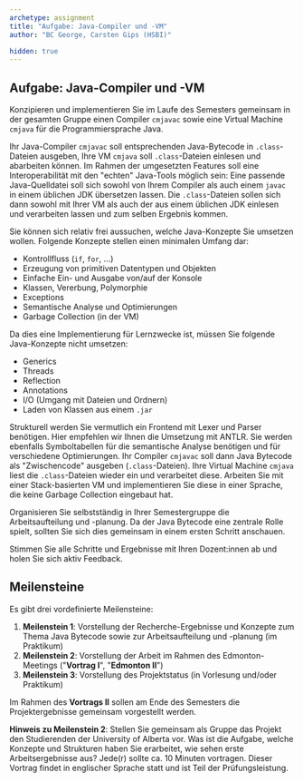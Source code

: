 ```yaml
---
archetype: assignment
title: "Aufgabe: Java-Compiler und -VM"
author: "BC George, Carsten Gips (HSBI)"

hidden: true
---
```



## Aufgabe: Java-Compiler und -VM

Konzipieren und implementieren Sie im Laufe des Semesters gemeinsam in der gesamten Gruppe einen Compiler `cmjavac` sowie eine Virtual Machine `cmjava` für die Programmiersprache Java.

Ihr Java-Compiler `cmjavac` soll entsprechenden Java-Bytecode in `.class`-Dateien ausgeben, Ihre VM `cmjava` soll `.class`-Dateien einlesen und abarbeiten können. Im Rahmen der umgesetzten Features soll eine Interoperabilität mit den "echten" Java-Tools möglich sein: Eine passende Java-Quelldatei soll sich sowohl von Ihrem Compiler als auch einem `javac` in einem üblichen JDK übersetzen lassen. Die `.class`-Dateien sollen sich dann sowohl mit Ihrer VM als auch der aus einem üblichen JDK einlesen und verarbeiten lassen und zum selben Ergebnis kommen.

Sie können sich relativ frei aussuchen, welche Java-Konzepte Sie umsetzen wollen. Folgende Konzepte stellen einen minimalen Umfang dar:

-   Kontrollfluss (`if`, `for`, ...)
-   Erzeugung von primitiven Datentypen und Objekten
-   Einfache Ein- und Ausgabe von/auf der Konsole
-   Klassen, Vererbung, Polymorphie
-   Exceptions
-   Semantische Analyse und Optimierungen
-   Garbage Collection (in der VM)

Da dies eine Implementierung für Lernzwecke ist, müssen Sie folgende Java-Konzepte nicht umsetzen:

-   Generics
-   Threads
-   Reflection
-   Annotations
-   I/O (Umgang mit Dateien und Ordnern)
-   Laden von Klassen aus einem `.jar`

Strukturell werden Sie vermutlich ein Frontend mit Lexer und Parser benötigen. Hier empfehlen wir Ihnen die Umsetzung mit ANTLR. Sie werden ebenfalls Symboltabellen für die semantische Analyse benötigen und für verschiedene Optimierungen. Ihr Compiler `cmjavac` soll dann Java Bytecode als "Zwischencode" ausgeben (`.class`-Dateien). Ihre Virtual Machine `cmjava` liest die `.class`-Dateien wieder ein und verarbeitet diese. Arbeiten Sie mit einer Stack-basierten VM und implementieren Sie diese in einer Sprache, die keine Garbage Collection eingebaut hat.

Organisieren Sie selbstständig in Ihrer Semestergruppe die Arbeitsaufteilung und -planung. Da der Java Bytecode eine zentrale Rolle spielt, sollten Sie sich dies gemeinsam in einem ersten Schritt anschauen.

Stimmen Sie alle Schritte und Ergebnisse mit Ihren Dozent:innen ab und holen Sie sich aktiv Feedback.


## Meilensteine

Es gibt drei vordefinierte Meilensteine:

1.  **Meilenstein 1**: Vorstellung der Recherche-Ergebnisse und Konzepte zum Thema Java Bytecode sowie zur Arbeitsaufteilung und -planung (im Praktikum)
2.  **Meilenstein 2**: Vorstellung der Arbeit im Rahmen des Edmonton-Meetings ("**Vortrag I**", "**Edmonton II**")
3.  **Meilenstein 3**: Vorstellung des Projektstatus (in Vorlesung und/oder Praktikum)

Im Rahmen des **Vortrags II** sollen am Ende des Semesters die Projektergebnisse gemeinsam vorgestellt werden.

**Hinweis zu Meilenstein 2**:
Stellen Sie gemeinsam als Gruppe das Projekt den Studierenden der University of Alberta vor. Was ist die Aufgabe, welche Konzepte und Strukturen haben Sie erarbeitet, wie sehen erste Arbeitsergebnisse aus? Jede(r) sollte ca. 10 Minuten vortragen. Dieser Vortrag findet in englischer Sprache statt und ist Teil der Prüfungsleistung.
